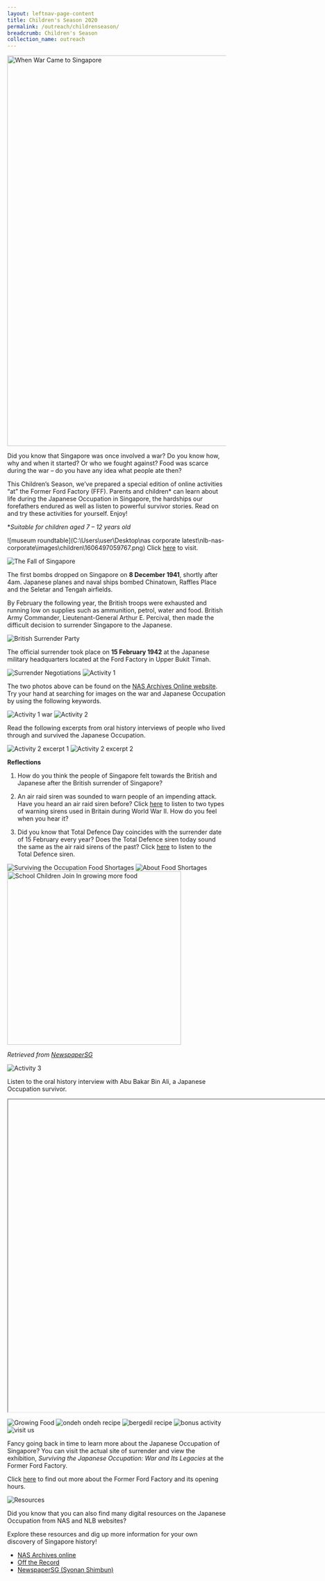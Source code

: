 ```yaml
---
layout: leftnav-page-content
title: Children's Season 2020
permalink: /outreach/childrenseason/
breadcrumb: Children's Season
collection_name: outreach
---
```


<img src="/images/children/csmainbanner.png" alt="When War Came to Singapore" style="width:900px;"/>

Did you know that Singapore was once involved a war? Do you know how, why and when it started? Or who we fought against? Food was scarce during the war – do you have any idea what people ate then?

This Children’s Season, we’ve prepared a special edition of online activities “at” the Former Ford Factory (FFF). Parents and children* can learn about life during the Japanese Occupation in Singapore, the hardships our forefathers endured as well as listen to powerful survivor stories. Read on and try these activities for yourself. Enjoy! 

**Suitable for children aged 7 – 12 years old*

![museum roundtable](C:\Users\user\Desktop\nas corporate latest\nlb-nas-corporate\images\children\1606497059767.png) 										   Click [here](https://www.nhb.gov.sg/what-we-do/our-work/sector-development/museum-roundtable/children-season-2020) to visit. 

<img src="/images/children/1605885158313.png" alt="The Fall of Singapore"/>

The first bombs dropped on Singapore on **8 December 1941**, shortly after 4am. Japanese planes and naval ships bombed Chinatown, Raffles Place and the Seletar and Tengah airfields. 

By February the following year, the British troops were exhausted and running low on supplies such as ammunition, petrol, water and food. British Army Commander, Lieutenant-General Arthur E. Percival, then made the difficult decision to surrender Singapore to the Japanese.

<img src="/images/children/1605721085172.png" alt="British Surrender Party"/>

The official surrender took place on **15 February 1942** at the Japanese military headquarters located at the Ford Factory in Upper Bukit Timah. 

<img src="/images/children/1605721158973.png" alt="Surrender Negotiations"/>

<img src="/images/children/1605677553475.png" alt="Activity 1"/>

The two photos above can be found on the [NAS Archives Online website](https://www.nas.gov.sg/archivesonline/photographs/). Try your hand at searching for images on the war and Japanese Occupation by using the following keywords.

<img src="/images/children/1605677588907.png" alt="Activity 1 war"/>

<img src="/images/children/1605677643560.png" alt="Activity 2"/>

Read the following excerpts from oral history interviews of people who lived through and survived the Japanese Occupation.

<img src="/images/children/1605677688030.png" alt="Activity 2 excerpt 1"/>

<img src="/images/children/1605677721677.png" alt="Activity 2 excerpt 2"/>



**Reflections**

1. How do you think the people of Singapore felt towards the British and Japanese after the British surrender of Singapore? 

2. An air raid siren was sounded to warn people of an impending attack. Have you heard an air raid siren before? Click [here](https://youtu.be/UkjZmjzvpBo) to listen to two types of warning sirens used in Britain during World War II. How do you feel when you hear it? 

3. Did you know that Total Defence Day coincides with the surrender date of 15 February every year? Does the Total Defence siren today sound the same as the air raid sirens of the past? Click [here](https://www.scdf.gov.sg/home/civil-defence-shelter/public-warning-system) to listen to the Total Defence siren. 

<img src="/images/children/1605721797229.png" alt="Surviving the Occupation Food Shortages"/>

<img src="/images/children/1605718568519.png" alt="About Food Shortages"/>

<img src="/images/children/1605885919162.png" alt="School Children Join In growing more food" style="width:400px;"/>

*Retrieved from* [*NewspaperSG*](http://eresources.nlb.gov.sg/newspapers/Digitised/Article/syonantimes19440414-1.2.20)

<img src="/images/children/1605722059723.png" alt="Activity 3"/>

Listen to the oral history interview with Abu Bakar Bin Ali, a Japanese Occupation survivor.  

 <div class="bp-youtube">
<iframe width="1280" height="720" src="https://

www.youtube.com/embed/eKzsqr37imw" frameborder="0" allow="accelerometer; autoplay; clipboard-write; encrypted-media; gyroscope; picture-in-picture" allowfullscreen></iframe> </div>

<img src="/images/children/1605883917124.png" alt="Growing Food"/>

<img src="/images/children/ondeh.jpg" alt="ondeh ondeh recipe"/>

<img src="/images/children/bergadil.jpg" alt="bergedil recipe"/>

 <img src="/images/children/1605722242661.png" alt="bonus activity"/>

<img src="/images/children/1605722302377.png" alt="visit us"/>

Fancy going back in time to learn more about the Japanese Occupation of Singapore? You can visit the actual site of surrender and view the exhibition, *Surviving the Japanese Occupation: War and Its Legacies* at the Former Ford Factory.  

Click [here](https://corporate.nas.gov.sg/former-ford-factory/overview/) to find out more about the Former Ford Factory and its opening hours. 

 <img src="/images/children/1605722361305.png" alt="Resources"/>

Did you know that you can also find many digital resources on the Japanese Occupation from NAS and NLB websites? 

Explore these resources and dig up more information for your own discovery of Singapore history!

- [NAS Archives online](https://www.nas.gov.sg/archivesonline/)
-  [Off the Record](https://corporate.nas.gov.sg/media/)
- [NewspaperSG (Syonan Shimbun)](https://eresources.nlb.gov.sg/newspapers/BrowseNewspaper?nid=syonantimes&tvw=DG)

 

 

 
